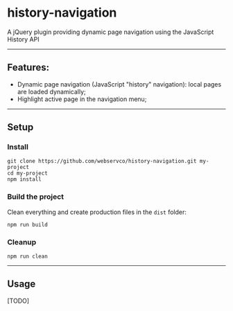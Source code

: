 # history-navigation

A jQuery plugin providing dynamic page navigation using the JavaScript History API

---

## Features:
- Dynamic page navigation (JavaScript "history" navigation): local pages are loaded dynamically;
- Highlight active page in the navigation menu;

---

## Setup

### Install
```
git clone https://github.com/webservco/history-navigation.git my-project
cd my-project
npm install
```

### Build the project
Clean everything and create production files in the `dist` folder:
```
npm run build
```

### Cleanup
```
npm run clean
```

---

## Usage

[TODO]
